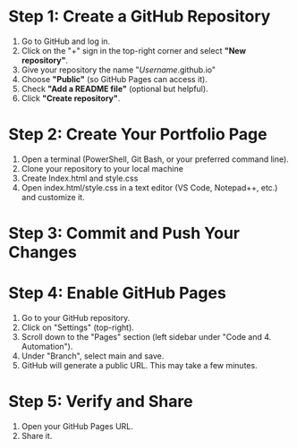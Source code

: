 # Step 1: Create a GitHub Repository
1. Go to GitHub and log in.
2. Click on the "+" sign in the top-right corner and select **"New repository"**.
3. Give your repository the name "*Username*.github.io"
4. Choose **"Public"** (so GitHub Pages can access it).
5. Check **"Add a README file"** (optional but helpful).
6. Click **"Create repository"**.

# Step 2: Create Your Portfolio Page
1. Open a terminal (PowerShell, Git Bash, or your preferred command line).
2. Clone your repository to your local machine
3. Create Index.html and style.css
4. Open index.html/style.css in a text editor (VS Code, Notepad++, etc.) and customize it.

# Step 3: Commit and Push Your Changes
# Step 4: Enable GitHub Pages
1. Go to your GitHub repository.
2. Click on "Settings" (top-right).
3. Scroll down to the "Pages" section (left sidebar under "Code and 4. Automation").
4. Under "Branch", select main and save.
5. GitHub will generate a public URL. This may take a few minutes.
# Step 5: Verify and Share
1. Open your GitHub Pages URL.
2. Share it.